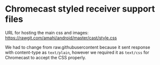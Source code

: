 # Chromecast styled receiver support files

URL for hosting the main css and images: https://rawgit.com/amahi/android/master/cast/style.css

We had to change from raw.githubusercontent because it sent response with content-type as `text/plain`, however we required it as `text/css` for Chromecast to accept the CSS properly.
